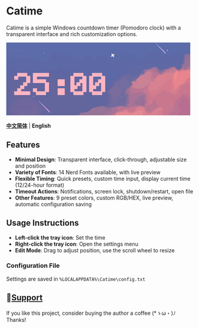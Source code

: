 # Catime

Catime is a simple Windows countdown timer (Pomodoro clock) with a transparent interface and rich customization options.

![Catime](Images/catime.gif)

[**中文简体**](./README.md) | **English**

## Features

- **Minimal Design**: Transparent interface, click-through, adjustable size and position
- **Variety of Fonts**: 14 Nerd Fonts available, with live preview
- **Flexible Timing**: Quick presets, custom time input, display current time (12/24-hour format)
- **Timeout Actions**: Notifications, screen lock, shutdown/restart, open file
- **Other Features**: 9 preset colors, custom RGB/HEX, live preview, automatic configuration saving

## Usage Instructions

- **Left-click the tray icon**: Set the time
- **Right-click the tray icon**: Open the settings menu
- **Edit Mode**: Drag to adjust position, use the scroll wheel to resize

### Configuration File
Settings are saved in `%LOCALAPPDATA%\Catime\config.txt`

## 💖[Support](support.md)

If you like this project, consider buying the author a coffee (*ゝω・)ﾉ Thanks!


